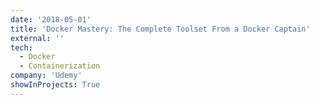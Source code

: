 ```yaml
---
date: '2018-05-01'
title: 'Docker Mastery: The Complete Toolset From a Docker Captain'
external: ''
tech:
  - Docker
  - Containerization
company: 'Udemy'
showInProjects: True
---
```

